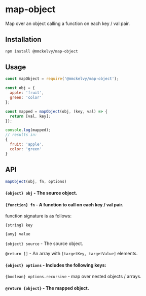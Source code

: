 # map-object
Map over an object calling a function on each key / val pair.

## Installation
```bash
npm install @mmckelvy/map-object
```

## Usage
```javascript
const mapObject = require('@mmckelvy/map-object');

const obj = {
  apple: 'fruit',
  green: 'color'
};

const mapped = mapObject(obj, (key, val) => {
  return [val, key];
});

console.log(mapped);
// results in:
{
  fruit: 'apple',
  color: 'green'
}
```

## API
```javascript
mapObject(obj, fn, options)
```

#### `{object} obj` - The source object.

#### `{function} fn` - A function to call on each key / val pair.
function signature is as follows:

`{string} key`

`{any} value`

`{object} source` - The source object.

`@return []` - An array with `[targetKey, targetValue]` elements.

#### `{object} options` - Includes the following keys:
`{boolean} options.recursive` - map over nested objects / arrays.

#### `@return {object}` - The mapped object.
